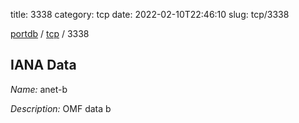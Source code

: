 title: 3338
category: tcp
date: 2022-02-10T22:46:10
slug: tcp/3338

[portdb](/) / [tcp](/category/tcp.html) / 3338


## IANA Data

_Name:_ anet-b

_Description:_ OMF data b

